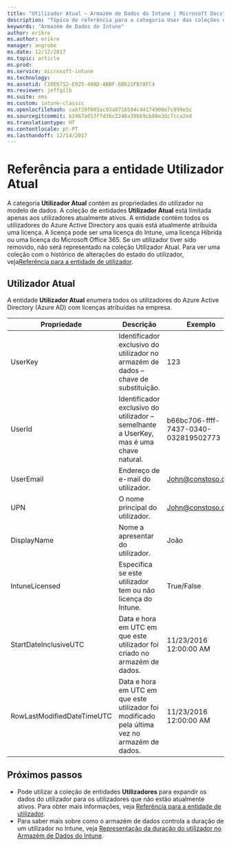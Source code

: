 ```yaml
---
title: "Utilizador Atual – Armazém de Dados do Intune | Microsoft Docs"
description: "Tópico de referência para a categoria User das coleções de entidades na API do Armazém de Dados do Intune."
keywords: "Armazém de Dados do Intune"
author: erikre
ms.author: erikre
manager: angrobe
ms.date: 12/12/2017
ms.topic: article
ms.prod: 
ms.service: microsoft-intune
ms.technology: 
ms.assetid: C10E6752-E925-40AD-ABBF-6B621FB7AFC4
ms.reviewer: jeffgilb
ms.suite: ems
ms.custom: intune-classic
ms.openlocfilehash: cabf39f603ac93a0716594c44174908e7c999e5c
ms.sourcegitcommit: b2467a653ffd36c2248a30b69cb88e3dc7cca2ed
ms.translationtype: HT
ms.contentlocale: pt-PT
ms.lasthandoff: 12/14/2017
---
```

# <a name="reference-for-current-user-entity"></a>Referência para a entidade Utilizador Atual

A categoria **Utilizador Atual** contém as propriedades do utilizador no modelo de dados. A coleção de entidades **Utilizador Atual** está limitada apenas aos utilizadores atualmente ativos. A entidade contém todos os utilizadores do Azure Active Directory aos quais está atualmente atribuída uma licença. A licença pode ser uma licença do Intune, uma licença Híbrida ou uma licença do Microsoft Office 365. Se um utilizador tiver sido removido, não será representado na coleção Utilizador Atual. Para ver uma coleção com o histórico de alterações do estado do utilizador, veja[Referência para a entidade de utilizador](reports-ref-user.md).


## <a name="current-user"></a>Utilizador Atual

A entidade **Utilizador Atual** enumera todos os utilizadores do Azure Active Directory (Azure AD) com licenças atribuídas na empresa.

| Propriedade  | Descrição | Exemplo |
|---------|------------|--------|
| UserKey |Identificador exclusivo do utilizador no armazém de dados – chave de substituição. |123 |
| UserId |Identificador exclusivo do utilizador – semelhante a UserKey, mas é uma chave natural. |b66bc706-ffff-7437-0340-032819502773 |
| UserEmail |Endereço de e-mail do utilizador. |John@constoso.com |
| UPN | O nome principal do utilizador. | John@constoso.com |
| DisplayName |Nome a apresentar do utilizador. |João |
| IntuneLicensed |Especifica se este utilizador tem ou não licença do Intune. |True/False |
| StartDateInclusiveUTC |Data e hora em UTC em que este utilizador foi criado no armazém de dados. |11/23/2016 12:00:00 AM |
| RowLastModifiedDateTimeUTC |Data e hora em UTC em que este utilizador foi modificado pela última vez no armazém de dados. |11/23/2016 12:00:00 AM |

## <a name="next-steps"></a>Próximos passos
 - Pode utilizar a coleção de entidades **Utilizadores** para expandir os dados do utilizador para os utilizadores que não estão atualmente ativos. Para obter mais informações, veja [Referência para a entidade de utilizador](reports-ref-user.md).
 - Para saber mais sobre como o armazém de dados controla a duração de um utilizador no Intune, veja [Representação da duração do utilizador no Armazém de Dados do Intune](reports-ref-user-timeline.md).
